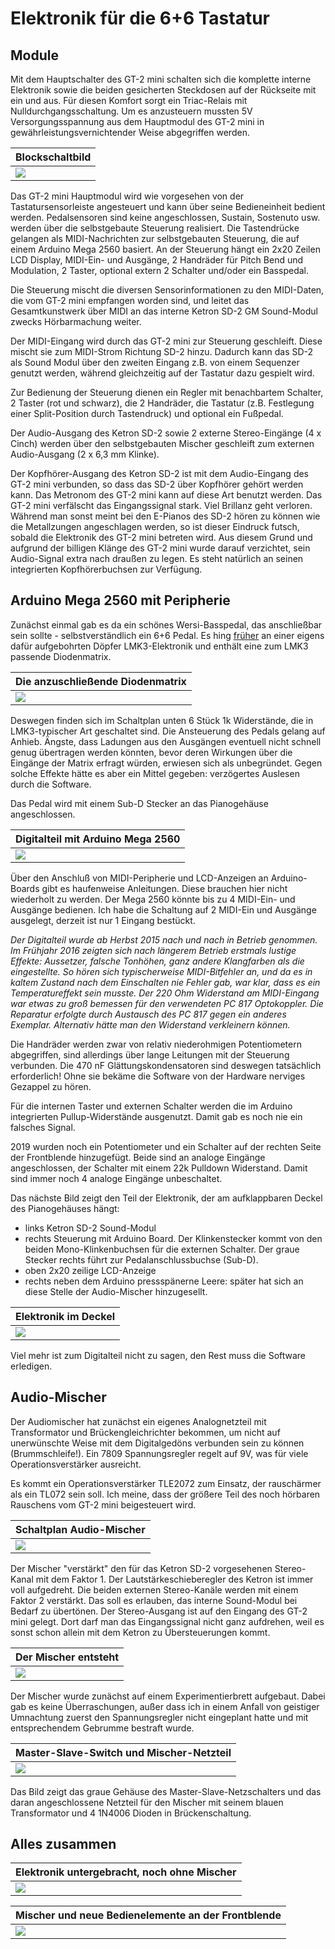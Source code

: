 # Elektronik für die 6+6 Tastatur

## Module

Mit dem Hauptschalter des GT-2 mini schalten sich die komplette interne Elektronik sowie die beiden gesicherten Steckdosen auf der Rückseite mit ein und aus. Für diesen Komfort sorgt ein Triac-Relais mit Nulldurchgangsschaltung. Um es anzusteuern mussten 5V Versorgungsspannung aus dem Hauptmodul des GT-2 mini in gewährleistungsvernichtender Weise abgegriffen werden.

|Blockschaltbild|
| ----------- |
|![](Blockschaltbild.PNG)|

Das GT-2 mini Hauptmodul wird wie vorgesehen von der Tastatursensorleiste angesteuert und kann über seine Bedieneinheit bedient werden. Pedalsensoren sind keine angeschlossen, Sustain, Sostenuto usw. werden über die selbstgebaute Steuerung realisiert. Die Tastendrücke gelangen als MIDI-Nachrichten zur selbstgebauten Steuerung, die auf einem Arduino Mega 2560 basiert. An der Steuerung hängt ein 2x20 Zeilen LCD Display, MIDI-Ein- und Ausgänge, 2 Handräder für Pitch Bend und Modulation, 2 Taster, optional extern 2 Schalter und/oder ein Basspedal.

Die Steuerung mischt die diversen Sensorinformationen zu den MIDI-Daten, die vom GT-2 mini empfangen worden sind, und leitet das Gesamtkunstwerk über MIDI an das interne Ketron SD-2 GM Sound-Modul zwecks Hörbarmachung weiter.

Der MIDI-Eingang wird durch das GT-2 mini zur Steuerung geschleift. Diese mischt sie zum MIDI-Strom Richtung SD-2 hinzu. Dadurch kann das SD-2 als Sound Modul über den zweiten Eingang z.B. von einem Sequenzer genutzt werden, während gleichzeitig auf der Tastatur dazu gespielt wird.

Zur Bedienung der Steuerung dienen ein Regler mit benachbartem Schalter, 2 Taster (rot und schwarz), die 2 Handräder, die Tastatur (z.B. Festlegung einer Split-Position durch Tastendruck) und optional ein Fußpedal.

Der Audio-Ausgang des Ketron SD-2 sowie 2 externe Stereo-Eingänge (4 x Cinch) werden über den selbstgebauten Mischer geschleift zum externen Audio-Ausgang (2 x 6,3 mm Klinke).

Der Kopfhörer-Ausgang des Ketron SD-2 ist mit dem Audio-Eingang des GT-2 mini verbunden, so dass das SD-2 über Kopfhörer gehört werden kann. Das Metronom des GT-2 mini kann auf diese Art benutzt werden. Das GT-2 mini verfälscht das Eingangssignal stark. Viel Brillanz geht verloren. Während man sonst meint bei den E-Pianos des SD-2 hören zu können wie die Metallzungen angeschlagen werden, so ist dieser Eindruck futsch, sobald die Elektronik des GT-2 mini betreten wird. Aus diesem Grund und aufgrund der billigen Klänge des GT-2 mini wurde darauf verzichtet, sein Audio-Signal extra nach draußen zu legen. Es steht natürlich an seinen integrierten Kopfhörerbuchsen zur Verfügung.

## Arduino Mega 2560 mit Peripherie

Zunächst einmal gab es da ein schönes Wersi-Basspedal, das anschließbar sein sollte - selbstverständlich ein 6+6 Pedal. Es hing [früher](https://github.com/HaraldRieder/Historic/index.html) an einer eigens dafür aufgebohrten Döpfer LMK3-Elektronik und enthält eine zum LMK3 passende Diodenmatrix.

|Die anzuschließende Diodenmatrix|
| ----------- |
|![](Pedalmatrix.png)|

Deswegen finden sich im Schaltplan unten 6 Stück 1k Widerstände, die in LMK3-typischer Art geschaltet sind. Die Ansteuerung des Pedals gelang auf Anhieb. Ängste, dass Ladungen aus den Ausgängen eventuell nicht schnell genug übertragen werden könnten, bevor deren Wirkungen über die Eingänge der Matrix erfragt würden, erwiesen sich als unbegründet. Gegen solche Effekte hätte es aber ein Mittel gegeben: verzögertes Auslesen durch die Software.

Das Pedal wird mit einem Sub-D Stecker an das Pianogehäuse angeschlossen.

|Digitalteil mit Arduino Mega 2560|
| ----------- |
|![](Arduino.PNG)|

Über den Anschluß von MIDI-Peripherie und LCD-Anzeigen an Arduino-Boards gibt es haufenweise Anleitungen. Diese brauchen hier nicht wiederholt zu werden. Der Mega 2560 könnte bis zu 4 MIDI-Ein- und Ausgänge bedienen. Ich habe die Schaltung auf 2 MIDI-Ein und Ausgänge ausgelegt, derzeit ist nur 1 Eingang bestückt.

_Der Digitalteil wurde ab Herbst 2015 nach und nach in Betrieb genommen. Im Frühjahr 2016 zeigten sich nach längerem Betrieb erstmals lustige Effekte: Aussetzer, falsche Tonhöhen, ganz andere Klangfarben als die eingestellte. So hören sich typischerweise MIDI-Bitfehler an, und da es in kaltem Zustand nach dem Einschalten nie Fehler gab, war klar, dass es ein Temperatureffekt sein musste. Der 220 Ohm Widerstand am MIDI-Eingang war etwas zu groß bemessen für den verwendeten PC 817 Optokoppler. Die Reparatur erfolgte durch Austausch des PC 817 gegen ein anderes Exemplar. Alternativ hätte man den Widerstand verkleinern können._

Die Handräder werden zwar von relativ niederohmigen Potentiometern abgegriffen, sind allerdings über lange Leitungen mit der Steuerung verbunden. Die 470 nF Glättungskondensatoren sind deswegen tatsächlich erforderlich! Ohne sie bekäme die Software von der Hardware nerviges Gezappel zu hören.

Für die internen Taster und externen Schalter werden die im Arduino integrierten Pullup-Widerstände ausgenutzt. Damit gab es noch nie ein falsches Signal.

2019 wurden noch ein Potentiometer und ein Schalter auf der rechten Seite der Frontblende hinzugefügt. Beide sind an analoge Eingänge angeschlossen, der Schalter mit einem 22k Pulldown Widerstand. Damit sind immer noch 4 analoge Eingänge unbeschaltet.

Das nächste Bild zeigt den Teil der Elektronik, der am aufklappbaren Deckel des Pianogehäuses hängt:

- links Ketron SD-2 Sound-Modul
- rechts Steuerung mit Arduino Board. Der Klinkenstecker kommt von den beiden Mono-Klinkenbuchsen für die externen Schalter. Der graue Stecker rechts führt zur Pedalanschlussbuchse (Sub-D).
- oben 2x20 zeilige LCD-Anzeige
- rechts neben dem Arduino pressspänerne Leere: später hat sich an diese Stelle der Audio-Mischer hinzugesellt.

|Elektronik im Deckel|
| ----------- |
|![](Elektronik_noch_ohne_Mischer.jpeg)|

Viel mehr ist zum Digitalteil nicht zu sagen, den Rest muss die Software erledigen.

## Audio-Mischer

Der Audiomischer hat zunächst ein eigenes Analognetzteil mit Transformator und Brückengleichrichter bekommen, um nicht auf unerwünschte Weise mit dem Digitalgedöns verbunden sein zu können (Brummschleife!). Ein 7809 Spannungsregler regelt auf 9V, was für viele Operationsverstärker ausreicht.

Es kommt ein Operationsverstärker TLE2072 zum Einsatz, der rauschärmer als ein TL072 sein soll. Ich meine, dass der größere Teil des noch hörbaren Rauschens vom GT-2 mini beigesteuert wird.

|Schaltplan Audio-Mischer|
| ----------- |
|![](Mischer.PNG)|

Der Mischer "verstärkt" den für das Ketron SD-2 vorgesehenen Stereo-Kanal mit dem Faktor 1. Der Lautstärkeschieberegler des Ketron ist immer voll aufgedreht. Die beiden externen Stereo-Kanäle werden mit einem Faktor 2 verstärkt. Das soll es erlauben, das interne Sound-Modul bei Bedarf zu übertönen. Der Stereo-Ausgang ist auf den Eingang des GT-2 mini gelegt. Dort darf man das Eingangssignal nicht ganz aufdrehen, weil es sonst schon allein mit dem Ketron zu Übersteuerungen kommt.

|Der Mischer entsteht|
| ----------- |
|![](800px-Mischer_Versuchsaufbau.jpeg)|

Der Mischer wurde zunächst auf einem Experimentierbrett aufgebaut. Dabei gab es keine Überraschungen, außer dass ich in einem Anfall von geistiger Umnachtung zuerst den Spannungsregler nicht eingeplant hatte und mit entsprechendem Gebrumme bestraft wurde.

|Master-Slave-Switch und Mischer-Netzteil|
| ----------- |
|![](800px-Mischer_Analognetzteil.jpeg)|

Das Bild zeigt das graue Gehäuse des Master-Slave-Netzschalters und das daran angeschlossene Netzteil für den Mischer mit seinem blauen Transformator und 4 1N4006 Dioden in Brückenschaltung.

## Alles zusammen

|Elektronik untergebracht, noch ohne Mischer|
| ----------- |
|![](Unterbringung_Elektronik.jpg)|

|Mischer und neue Bedienelemente an der Frontblende|
| ----------- |
|![](Erweiterungen.png)|








